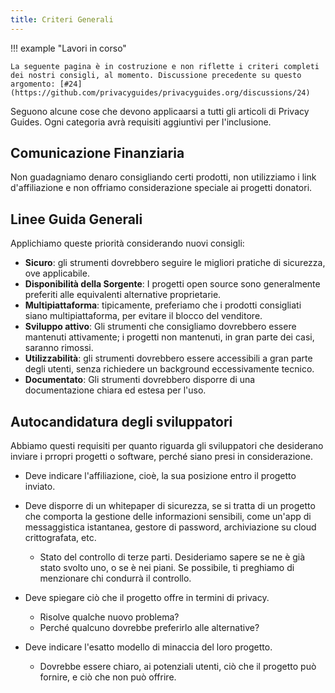 ```yaml
---
title: Criteri Generali
---
```


!!! example "Lavori in corso"

    La seguente pagina è in costruzione e non riflette i criteri completi dei nostri consigli, al momento. Discussione precedente su questo argomento: [#24](https://github.com/privacyguides/privacyguides.org/discussions/24)

Seguono alcune cose che devono applicaarsi a tutti gli articoli di Privacy Guides. Ogni categoria avrà requisiti aggiuntivi per l'inclusione.

## Comunicazione Finanziaria

Non guadagniamo denaro consigliando certi prodotti, non utilizziamo i link d'affiliazione e non offriamo considerazione speciale ai progetti donatori.

## Linee Guida Generali

Applichiamo queste priorità considerando nuovi consigli:

- **Sicuro**: gli strumenti dovrebbero seguire le migliori pratiche di sicurezza, ove applicabile.
- **Disponibilità della Sorgente**: I progetti open source sono generalmente preferiti alle equivalenti alternative proprietarie.
- **Multipiattaforma**: tipicamente, preferiamo che i prodotti consigliati siano multipiattaforma, per evitare il blocco del venditore.
- **Sviluppo attivo**: Gli strumenti che consigliamo dovrebbero essere mantenuti attivamente; i progetti non mantenuti, in gran parte dei casi, saranno rimossi.
- **Utilizzabilità**: gli strumenti dovrebbero essere accessibili a gran parte degli utenti, senza richiedere un background eccessivamente tecnico.
- **Documentato**: Gli strumenti dovrebbero disporre di una documentazione chiara ed estesa per l'uso.

## Autocandidatura degli sviluppatori

Abbiamo questi requisiti per quanto riguarda gli sviluppatori che desiderano inviare i prropri progetti o software, perché siano presi in considerazione.

- Deve indicare l'affiliazione, cioè, la sua posizione entro il progetto inviato.

- Deve disporre di un whitepaper di sicurezza, se si tratta di un progetto che comporta la gestione delle informazioni sensibili, come un'app di messaggistica istantanea, gestore di password, archiviazione su cloud crittografata, etc.
    - Stato del controllo di terze parti. Desideriamo sapere se ne è già stato svolto uno, o se è nei piani. Se possibile, ti preghiamo di menzionare chi condurrà il controllo.

- Deve spiegare ciò che il progetto offre in termini di privacy.
    - Risolve qualche nuovo problema?
    - Perché qualcuno dovrebbe preferirlo alle alternative?

- Deve indicare l'esatto modello di minaccia del loro progetto.
    - Dovrebbe essere chiaro, ai potenziali utenti, ciò che il progetto può fornire, e ciò che non può offrire.
